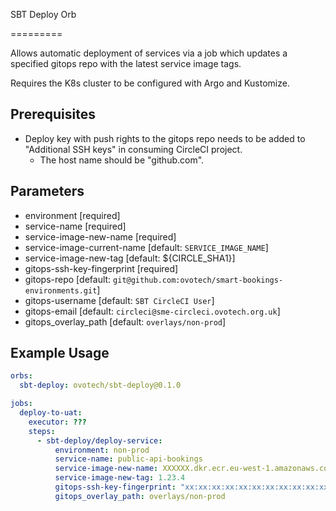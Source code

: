 SBT Deploy Orb

=========

Allows automatic deployment of services via a job which updates a specified gitops repo with the latest service image tags.

Requires the K8s cluster to be configured with Argo and Kustomize.

## Prerequisites

- Deploy key with push rights to the gitops repo needs to be added to "Additional SSH keys" in consuming CircleCI project.
  - The host name should be "github.com".

## Parameters

- environment [required]
- service-name [required]
- service-image-new-name [required]
- service-image-current-name [default: `SERVICE_IMAGE_NAME`]
- service-image-new-tag [default: ${CIRCLE_SHA1}]
- gitops-ssh-key-fingerprint [required]
- gitops-repo [default: `git@github.com:ovotech/smart-bookings-environments.git`]
- gitops-username [default: `SBT CircleCI User`]
- gitops-email [default: `circleci@sme-circleci.ovotech.org.uk`]
- gitops_overlay_path [default: `overlays/non-prod`]

## Example Usage

```yaml
orbs:
  sbt-deploy: ovotech/sbt-deploy@0.1.0

jobs:
  deploy-to-uat:
    executor: ???
    steps:
      - sbt-deploy/deploy-service:
          environment: non-prod
          service-name: public-api-bookings
          service-image-new-name: XXXXXX.dkr.ecr.eu-west-1.amazonaws.com/public-api-bookings
          service-image-new-tag: 1.23.4
          gitops-ssh-key-fingerprint: "xx:xx:xx:xx:xx:xx:xx:xx:xx:xx:xx:xx:xx:xx:xx:xx"
          gitops_overlay_path: overlays/non-prod
```

